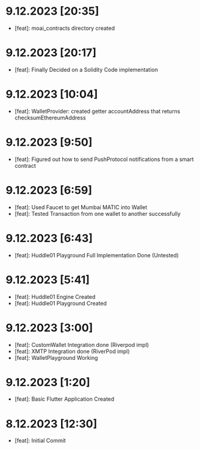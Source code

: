 # 9.12.2023 [20:35]
- [feat]: moai_contracts directory created

# 9.12.2023 [20:17]
- [feat]: Finally Decided on a Solidity Code implementation

# 9.12.2023 [10:04]
- [feat]: WalletProvider: created getter accountAddress that returns checksumEthereumAddress

# 9.12.2023 [9:50]
- [feat]: Figured out how to send PushProtocol notifications from a smart contract 

# 9.12.2023 [6:59]
- [feat]: Used Faucet to get Mumbai MATIC into Wallet
- [feat]: Tested Transaction from one wallet to another successfully

# 9.12.2023 [6:43]
- [feat]: Huddle01 Playground Full Implementation Done (Untested)

# 9.12.2023 [5:41]
- [feat]: Huddle01 Engine Created
- [feat]: Huddle01 Playground Created

# 9.12.2023 [3:00]
- [feat]: CustomWallet Integration done (Riverpod impl)
- [feat]: XMTP Integration done (RiverPod impl)
- [feat]: WalletPlayground Working

# 9.12.2023 [1:20]
- [feat]: Basic Flutter Application Created

# 8.12.2023 [12:30]
- [feat]: Initial Commit